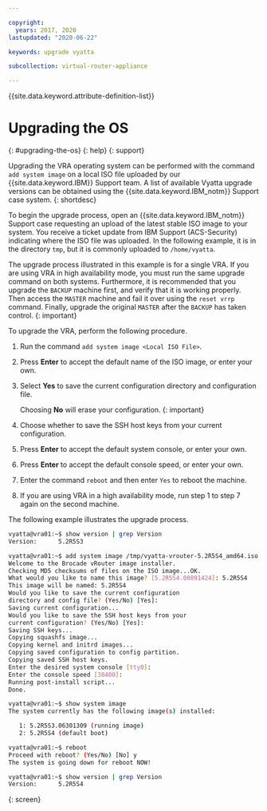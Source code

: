 ```yaml
---

copyright:
  years: 2017, 2020
lastupdated: "2020-06-22"

keywords: upgrade vyatta

subcollection: virtual-router-appliance

---
```


{{site.data.keyword.attribute-definition-list}}

# Upgrading the OS
{: #upgrading-the-os}
{: help}
{: support}

Upgrading the VRA operating system can be performed with the command `add system image` on a local ISO file uploaded by our {{site.data.keyword.IBM}} Support team. A list of available Vyatta upgrade versions can be obtained using the {{site.data.keyword.IBM_notm}} Support case system.
{: shortdesc}

To begin the upgrade process, open an {{site.data.keyword.IBM_notm}} Support case requesting an upload of the latest stable ISO image to your system. You receive a ticket update from IBM Support (ACS-Security) indicating where the ISO file was uploaded. In the following example, it is in the directory `tmp`, but it is commonly uploaded to `/home/vyatta`.

The upgrade process illustrated in this example is for a single VRA. If you are using VRA in high availability mode, you must run the same upgrade command on both systems. Furthermore, it is recommended that you upgrade the `BACKUP` machine first, and verify that it is working properly. Then access the `MASTER` machine and fail it over using the `reset vrrp` command. Finally, upgrade the original `MASTER` after the `BACKUP` has taken control.
{: important}

To upgrade the VRA, perform the following procedure.

1. Run the command `add system image <Local ISO File>`.
2. Press **Enter** to accept the default name of the ISO image, or enter your own.
3. Select **Yes** to save the current configuration directory and configuration file. 

    Choosing **No** will erase your configuration.
    {: important}
    
5. Choose whether to save the SSH host keys from your current configuration.
6. Press **Enter** to accept the default system console, or enter your own.
7. Press **Enter** to accept the default console speed, or enter your own.
8. Enter the command `reboot` and then enter `Yes` to reboot the machine.
9. If you are using VRA in a high availability mode, run step 1 to step 7 again on the second machine.

The following example illustrates the upgrade process.

```sh
vyatta@vra01:~$ show version | grep Version
Version:      5.2R5S3

vyatta@vra01:~$ add system image /tmp/vyatta-vrouter-5.2R5S4_amd64.iso
Welcome to the Brocade vRouter image installer.
Checking MD5 checksums of files on the ISO image...OK.
What would you like to name this image? [5.2R5S4.08091424]: 5.2R5S4
This image will be named: 5.2R5S4
Would you like to save the current configuration
directory and config file? (Yes/No) [Yes]:
Saving current configuration...
Would you like to save the SSH host keys from your
current configuration? (Yes/No) [Yes]:
Saving SSH keys...
Copying squashfs image...
Copying kernel and initrd images...
Copying saved configuration to config partition.
Copying saved SSH host keys.
Enter the desired system console [tty0]:
Enter the console speed [38400]:
Running post-install script...
Done.

vyatta@vra01:~$ show system image
The system currently has the following image(s) installed:

   1: 5.2R5S3.06301309 (running image)
   2: 5.2R5S4 (default boot)

vyatta@vra01:~$ reboot
Proceed with reboot? (Yes/No) [No] y
The system is going down for reboot NOW!

vyatta@vra01:~$ show version | grep Version
Version:      5.2R5S4
```
{: screen}
